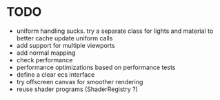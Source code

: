 # TODO

- uniform handling sucks. try a separate class for lights and material to better cache update uniform calls
- add support for multiple viewports
- add normal mapping
- check performance
- performance optimizations based on performance tests
- define a clear ecs interface
- try offscreen canvas for smoother rendering
- reuse shader programs (ShaderRegistry ?)